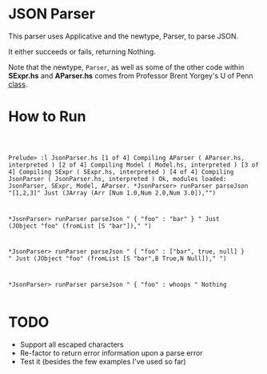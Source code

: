 # JSON Parser

This parser uses Applicative and the newtype, Parser, to parse JSON.

It either succeeds or fails, returning Nothing.

Note that the newtype, ```Parser```, as well as some of the other code within **SExpr.hs** and 
**AParser.hs** comes from Professor Brent Yorgey's U of Penn [class](http://www.cis.upenn.edu/~cis194/spring13/).

# How to Run

<code><pre>
	
Prelude> :l JsonParser.hs 
[1 of 4] Compiling AParser          ( AParser.hs, interpreted )
[2 of 4] Compiling Model            ( Model.hs, interpreted )
[3 of 4] Compiling SExpr            ( SExpr.hs, interpreted )
[4 of 4] Compiling JsonParser       ( JsonParser.hs, interpreted )
Ok, modules loaded: JsonParser, SExpr, Model, AParser.
*JsonParser> runParser parseJson "[1,2,3]"
Just (JArray (Arr [Num 1.0,Num 2.0,Num 3.0]),"")

*JsonParser> runParser parseJson " { \"foo\" : \"bar\" } "
Just (JObject "foo" (fromList [S "bar"])," ")

*JsonParser> runParser parseJson " { \"foo\" : [\"bar\", true, null] } "
Just (JObject "foo" (fromList [S "bar",B True,N Null])," ")

*JsonParser> runParser parseJson " { \"foo\" : whoops "
Nothing
</pre></code>

# TODO

* Support all escaped characters
* Re-factor to return error information upon a parse error
* Test it (besides the few examples I've used so far)